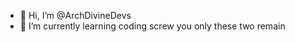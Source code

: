 - 👋 Hi, I’m @ArchDivineDevs
- 🌱 I’m currently learning coding
screw you only these two remain
<!---
ArchDivineDevs/ArchDivineDevs is a ✨ special ✨ repository because its `README.md` (this file) appears on your GitHub profile.
You can click the Preview link to take a look at your changes.
--->
